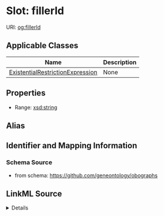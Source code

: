 # Slot: fillerId

URI: [og:fillerId](https://github.com/geneontology/obographs/fillerId)



<!-- no inheritance hierarchy -->




## Applicable Classes

| Name | Description |
| --- | --- |
[ExistentialRestrictionExpression](ExistentialRestrictionExpression.md) | None






## Properties

* Range: [xsd:string](http://www.w3.org/2001/XMLSchema#string)






## Alias




## Identifier and Mapping Information







### Schema Source


* from schema: https://github.com/geneontology/obographs




## LinkML Source

<details>
```yaml
name: fillerId
from_schema: https://github.com/geneontology/obographs
rank: 1000
alias: fillerId
domain_of:
- ExistentialRestrictionExpression
range: string

```
</details>